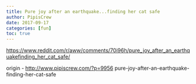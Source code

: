 ```yaml
---
title: Pure joy after an earthquake...finding her cat safe
author: PipisCrew
date: 2017-09-17
categories: [fun]
toc: true
---
```


https://www.reddit.com/r/aww/comments/70i96h/pure_joy_after_an_earthquakefinding_her_cat_safe/

origin - http://www.pipiscrew.com/?p=9956 pure-joy-after-an-earthquake-finding-her-cat-safe